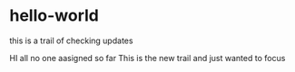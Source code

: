 
# hello-world
this is a trail of checking updates



HI all
no one aasigned so far
This is the new trail and just wanted to focus


